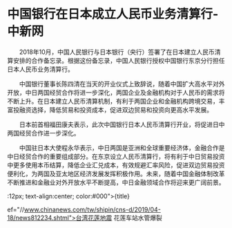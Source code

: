 # 中国银行在日本成立人民币业务清算行-中新网

　　2018年10月，中国人民银行与日本银行（央行）签署了在日本建立人民币清算安排的合作备忘录。根据这份备忘录，中国人民银行授权中国银行东京分行担任日本人民币业务清算行。

　　中国银行董事长陈四清在当天的开业仪式上致辞说，随着中国扩大高水平对外开放，中日两国经贸合作将进一步深化，两国企业及金融机构对于人民币的需求将不断上升。在日本建立人民币清算机制，有利于两国企业和金融机构跨境交易，丰富投融资选择，降低贸易和投资成本，促进双边贸易和投资向更高水平发展。

　　日本前首相福田康夫表示，此次中国银行日本人民币清算行开业，将促进日中两国经贸合作进一步深化。

　　中国驻日本大使程永华表示，中日两国是亚洲和全球重要经济体，金融合作是中日经贸合作的重要组成部分。在东京设立人民币清算行，将有利于中日贸易投资中更多使用本币结算，降低企业汇兑成本，有效规避汇率风险，促进双边贸易投资便利化，为两国及亚太地区经济发展发挥积极作用。未来，随着中国金融体制改革不断推进和金融业对外开放水平不断提高，中日金融领域合作将迎来更广阔前景。

:12px; text-align:center; color:#000">{title}

ef="//www.chinanews.com/tw/shipin/cns-d/2019/04-18/news812234.shtml">台湾花莲地震 花莲车站水管爆裂
